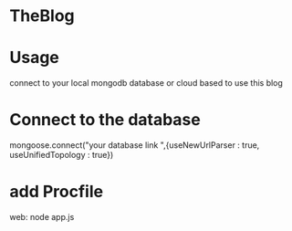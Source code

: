 # TheBlog

# Usage
connect to your local mongodb database or cloud based to use this blog

# Connect to the database
mongoose.connect("your database link ",{useNewUrlParser : true, useUnifiedTopology : true})

# add Procfile
web: node app.js